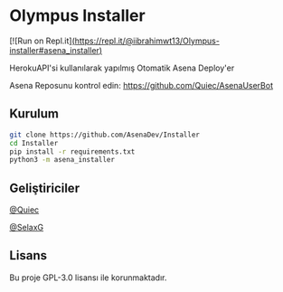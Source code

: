 # Olympus Installer
[![Run on Repl.it][(https://repl.it/@iibrahimwt13/Olympus-installer#asena_installer)](https://repl.it/github/asenadev/installer)

HerokuAPI'si kullanılarak yapılmış Otomatik Asena Deploy'er

Asena Reposunu kontrol edin: https://github.com/Quiec/AsenaUserBot
## Kurulum
```sh
git clone https://github.com/AsenaDev/Installer
cd Installer
pip install -r requirements.txt
python3 -m asena_installer
```

## Geliştiriciler
[@Quiec](https://t.me/fusuf)

[@SelaxG](https://t.me/SelaxG)

## Lisans
Bu proje GPL-3.0 lisansı ile korunmaktadır.
